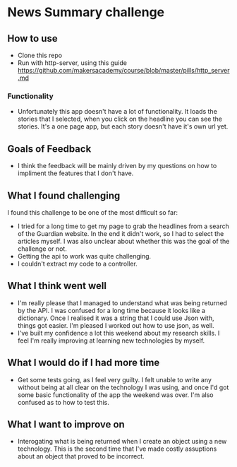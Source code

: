 # News Summary challenge

## How to use

- Clone this repo
- Run with http-server, using this guide https://github.com/makersacademy/course/blob/master/pills/http_server.md

### Functionality

- Unfortunately this app doesn't have a lot of functionality. It loads the stories that I selected, when you click on the headline you can see the stories. It's a one page app, but each story doesn't have it's own url yet. 

## Goals of Feedback

- I think the feedback will be mainly driven by my questions on how to impliment the features that I don't have.

 What I found challenging
 -------

 I found this challenge to be one of the most difficult so far: 
 - I tried for a long time to get my page to grab the headlines from a search of the Guardian website. In the end it didn't   work, so I had to select the articles myself. I was also unclear about whether this was the goal of the challenge or not. 
 - Getting the api to work was quite challenging.
- I couldn't extract my code to a controller.

## What I think went well

- I'm really please that I managed to understand what was being returned by the API. I was confused for a long time because it looks like a dictionary. Once I realised it was a string that I could use Json with, things got easier. I'm pleased I worked out how to use json, as well. 
- I've built my confidence a lot this weekend about my research skills. I feel I'm really improving at learning new technologies by myself. 

## What I would do if I had more time

- Get some tests going, as I feel very guilty. I felt unable to write any without being at all clear on the technology I was using, and once I'd got some basic functionality of the app the weekend was over. I'm also confused as to how to test this.


## What I want to improve on

- Interogating what is being returned when I create an object using a new technology. This is the second time that I've made costly assuptions about an object that proved to be incorrect. 

